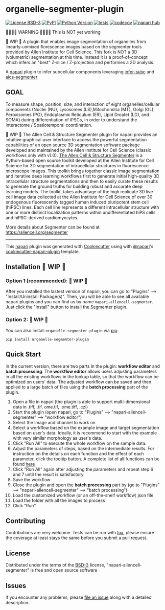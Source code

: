 # organelle-segmenter-plugin


[![License BSD-3](https://img.shields.io/pypi/l/organelle-segmenter-plugin.svg?color=green)](https://github.com/ergonyc/organelle-segmenter-plugin/raw/main/LICENSE)
[![PyPI](https://img.shields.io/pypi/v/organelle-segmenter-plugin.svg?color=green)](https://pypi.org/project/organelle-segmenter-plugin)
[![Python Version](https://img.shields.io/pypi/pyversions/organelle-segmenter-plugin.svg?color=green)](https://python.org)
[![tests](https://github.com/ergonyc/organelle-segmenter-plugin/workflows/tests/badge.svg)](https://github.com/ergonyc/organelle-segmenter-plugin/actions)
[![codecov](https://codecov.io/gh/ergonyc/organelle-segmenter-plugin/branch/main/graph/badge.svg)](https://codecov.io/gh/ergonyc/organelle-segmenter-plugin)
[![napari hub](https://img.shields.io/endpoint?url=https://api.napari-hub.org/shields/organelle-segmenter-plugin)](https://napari-hub.org/plugins/organelle-segmenter-plugin)

🚨🚨🚨🚨 WARNING 🚨🚨🚨🚨 
This is NOT yet working

 🚧 WIP 🚧
A plugin that enables image segmentation of organelles from linearly-unmixed florescence images based on the segmenter tools provided by Allen Institute for Cell Science.  This fork is NOT a 3D (volumetric) segmentation at this time.  Instead it is a proof-of-concept which infers an "best" Z-slice / Z-projection and performes a 2D analysis.


A [napari](https://napari.org/stable/) plugin to infer subcellular components leveraging [infer-subc](https://github.com/ergonyc/infer-subc) and [aics-segmenter]( https://allencell.org/segmenter )

## GOAL
To measure shape, position, size, and interaction of eight organelles/cellular components (Nuclei (NU), Lysosomes (LS),Mitochondria (MT), Golgi (GL), Peroxisomes (PO), Endoplasmic Reticulum (ER), Lipid Droplet (LD), and SOMA) during differentiation of iPSCs, in order to understand the Interactome / Spatiotemporal coordination.

 🚧 WIP 🚧
The Allen Cell & Structure Segmenter plugin for napari provides an intuitive graphical user interface to access the powerful segmentation capabilities of an open source 3D segmentation software package developed and maintained by the Allen Institute for Cell Science (classic workflows only with v1.0). ​[The Allen Cell & Structure Segmenter](https://allencell.org/segmenter) is a Python-based open source toolkit developed at the Allen Institute for Cell Science for 3D segmentation of intracellular structures in fluorescence microscope images. This toolkit brings together classic image segmentation and iterative deep learning workflows first to generate initial high-quality 3D intracellular structure segmentations and then to easily curate these results to generate the ground truths for building robust and accurate deep learning models. The toolkit takes advantage of the high replicate 3D live cell image data collected at the Allen Institute for Cell Science of over 30 endogenous fluorescently tagged human induced pluripotent stem cell (hiPSC) lines. Each cell line represents a different intracellular structure with one or more distinct localization patterns within undifferentiated hiPS cells and hiPSC-derived cardiomyocytes.

More details about Segmenter can be found at https://allencell.org/segmenter

----------------------------------

This [napari] plugin was generated with [Cookiecutter] using with [@napari]'s [cookiecutter-napari-plugin] template.

<!--
Don't miss the full getting started guide to set up your new package:
https://github.com/napari/cookiecutter-napari-plugin#getting-started

and review the napari docs for plugin developers:
https://napari.org/docs/plugins/index.html
-->

## Installation 🚧 WIP 🚧

### Option 1 (recommended): 🚧 WIP 🚧

After you installed the lastest version of napari, you can go to "Plugins" --> "Install/Uninstall Package(s)". Then, you will be able to see all available napari plugins and you can find us by name `napari-allencell-segmenter`. Just click the "install" button to install the Segmenter plugin.

### Option 2: 🚧 WIP 🚧

You can also install `organelle-segmenter-plugin` via [pip]:

    pip install organelle-segmenter-plugin

## Quick Start

In the current version, there are two parts in the plugin: **workflow editor** and **batch processing**. The **workflow editor** allows users adjusting parameters in all the existing workflows in the lookup table, so that the workflow can be optimized on users' data. The adjusted workflow can be saved and then applied to a large batch of files using the **batch processing** part of the plugin. 

1. Open a file in napari (the plugin is able to support multi-dimensional data in .tiff, .tif. ome.tif, .ome.tiff, .czi)
2. Start the plugin (open napari, go to "Plugins" --> "napari-allencell-segmenter" --> "workflow editor")
3. Select the image and channel to work on
4. Select a workflow based on the example image and target segmentation based on user's data. Ideally, it is recommend to start with the example with very similar morphology as user's data.
5. Click "Run All" to execute the whole workflow on the sample data.
6. Adjust the parameters of steps, based on the intermediate results. For instruction on the details on each function and the effect of each parameter, click the tooltip button. A complete list of all functions can be found [here](https://github.com/AllenCell/aics-segmentation/blob/main/aicssegmentation/structure_wrapper_config/function_params.md)
7. Click "Run All" again after adjusting the parameters and repeat step 6 and 7 until the result is satisfactory.
8. Save the workflow
9. Close the plugin and open the **batch processing** part by (go to "Plugins" --> "napari-allencell-segmenter" --> "batch processing")
10. Load the customized workflow (or an off-the-shelf workflow) json file
11. Load the folder with all the images to process
12. Click "Run"

## Contributing

Contributions are very welcome. Tests can be run with [tox], please ensure
the coverage at least stays the same before you submit a pull request.

## License

Distributed under the terms of the [BSD-3] license,
"napari-allencell-segmenter" is free and open source software

## Issues

If you encounter any problems, please [file an issue] along with a detailed description.

[napari]: https://github.com/napari/napari
[Cookiecutter]: https://github.com/audreyr/cookiecutter
[@napari]: https://github.com/napari
[MIT]: http://opensource.org/licenses/MIT
[BSD-3]: http://opensource.org/licenses/BSD-3-Clause
[GNU GPL v3.0]: http://www.gnu.org/licenses/gpl-3.0.txt
[GNU LGPL v3.0]: http://www.gnu.org/licenses/lgpl-3.0.txt
[Apache Software License 2.0]: http://www.apache.org/licenses/LICENSE-2.0
[Mozilla Public License 2.0]: https://www.mozilla.org/media/MPL/2.0/index.txt
[cookiecutter-napari-plugin]: https://github.com/napari/cookiecutter-napari-plugin
[file an issue]: https://github.com/AllenCell/napari-allencell-segmenter/issues
[napari]: https://github.com/napari/napari
[tox]: https://tox.readthedocs.io/en/latest/
[pip]: https://pypi.org/project/pip/
[PyPI]: https://pypi.org/
